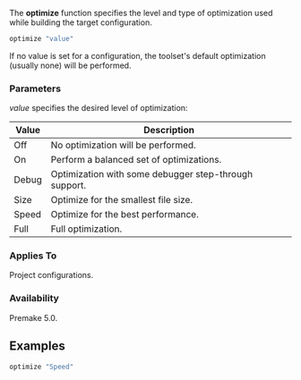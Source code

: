 The **optimize** function specifies the level and type of optimization used while building the target configuration.

```lua
optimize "value"
```

If no value is set for a configuration, the toolset's default optimization (usually none) will be performed.

### Parameters ###

*value* specifies the desired level of optimization:

| Value       | Description                                            |
|-------------|--------------------------------------------------------|
| Off         | No optimization will be performed.                     |
| On          | Perform a balanced set of optimizations.               |
| Debug       | Optimization with some debugger step-through support.  |
| Size        | Optimize for the smallest file size.                   |
| Speed       | Optimize for the best performance.                     |
| Full        | Full optimization.                                     |

### Applies To ###

Project configurations.

### Availability ###

Premake 5.0.

## Examples ##

```lua
optimize "Speed"
```
